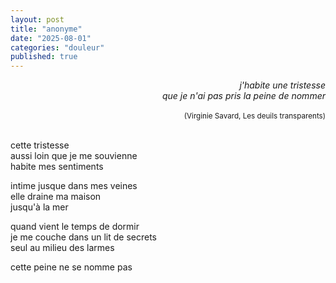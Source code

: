 ```yaml
---
layout: post
title: "anonyme"
date: "2025-08-01"
categories: "douleur"
published: true
---
```


<div style="text-align: right; font-style: italic;">
  j'habite une tristesse<br/>
  que je n'ai pas pris la peine de nommer<br/>
  <br/>
  <sup style="font-style: normal;">(Virginie Savard, Les deuils transparents)</sup>  
</div>
<br/>  

cette tristesse  
aussi loin que je me souvienne  
habite mes sentiments  

intime jusque dans mes veines  
elle draine ma maison  
jusqu'à la mer  

quand vient le temps de dormir  
je me couche dans un lit de secrets  
seul au milieu des larmes  

cette peine ne se nomme pas  
